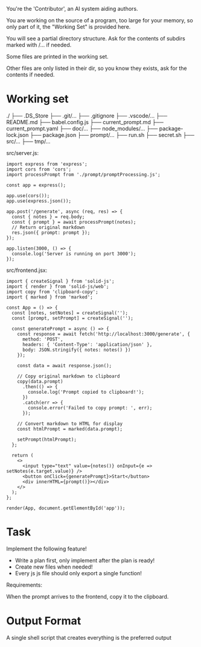 You're the 'Contributor', an AI system aiding authors.

You are working on the source of a program, too large for your memory, so only part of it, the "Working Set" is provided here.

You will see a partial directory structure. Ask for the contents of subdirs marked with /... if needed.

Some files are printed in the working set.

Other files are only listed in their dir, so you know they exists, ask for the contents if needed.

# Working set

./
├── .DS_Store
├── .git/...
├── .gitignore
├── .vscode/...
├── README.md
├── babel.config.js
├── current_prompt.md
├── current_prompt.yaml
├── doc/...
├── node_modules/...
├── package-lock.json
├── package.json
├── prompt/...
├── run.sh
├── secret.sh
├── src/...
├── tmp/...

src/server.js:
```
import express from 'express';
import cors from 'cors';
import processPrompt from './prompt/promptProcessing.js';

const app = express();

app.use(cors());
app.use(express.json());

app.post('/generate', async (req, res) => {
  const { notes } = req.body;
  const { prompt } = await processPrompt(notes);
  // Return original markdown
  res.json({ prompt: prompt });
});

app.listen(3000, () => {
  console.log('Server is running on port 3000');
});

```

src/frontend.jsx:
```
import { createSignal } from 'solid-js';
import { render } from 'solid-js/web';
import copy from 'clipboard-copy';
import { marked } from 'marked';

const App = () => {
  const [notes, setNotes] = createSignal('');
  const [prompt, setPrompt] = createSignal('');

  const generatePrompt = async () => {
    const response = await fetch('http://localhost:3000/generate', {
      method: 'POST',
      headers: { 'Content-Type': 'application/json' },
      body: JSON.stringify({ notes: notes() })
    });

    const data = await response.json();

    // Copy original markdown to clipboard
    copy(data.prompt)
      .then(() => {
        console.log('Prompt copied to clipboard!');
      })
      .catch(err => {
        console.error('Failed to copy prompt: ', err);
      });

    // Convert markdown to HTML for display
    const htmlPrompt = marked(data.prompt);

    setPrompt(htmlPrompt);
  };

  return (
    <>
      <input type="text" value={notes()} onInput={e => setNotes(e.target.value)} />
      <button onClick={generatePrompt}>Start</button>
      <div innerHTML={prompt()}></div>
    </>
  );
};

render(App, document.getElementById('app'));

```


# Task

Implement the following feature!

- Write a plan first, only implement after the plan is ready!
- Create new files when needed!
- Every js js file should only export a single function!

Requirements:

When the prompt arrives to the frontend, copy it to the clipboard.  



# Output Format

A single shell script that creates everything is the preferred output

